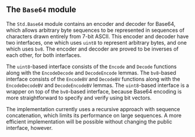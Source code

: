## The `Base64` module

The `Std.Base64` module contains an encoder and decoder for Base64, which allows arbitrary byte sequences to be represented in sequences of characters drawn entirely from 7-bit ASCII. This encoder and decoder have two interfaces, one which uses `uint8` to represent arbitrary bytes, and one which uses `bv8`. The encoder and decoder are proved to be inverses of each other, for both interfaces.

The `uint8`-based interface consists of the `Encode` and `Decode` functions along with the `EncodeDecode` and `DecodeEncode` lemmas. The `bv8`-based interface consists of the `EncodeBV` and `DecodeBV` functions along with the `EncodeDecodeBV` and `DecodeEncodeBV` lemmas. The `uint8`-based interface is a wrapper on top of the `bv8`-based interface, because Base64 encoding is more straightforward to specify and verify using bit vectors.

The implementation currently uses a recursive approach with sequence concatenation, which limits its performance on large sequences. A more efficient implementation will be possible without changing the public interface, however.
